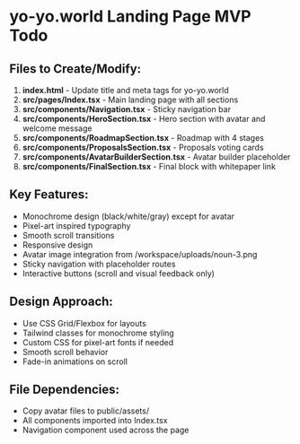 # yo-yo.world Landing Page MVP Todo

## Files to Create/Modify:
1. **index.html** - Update title and meta tags for yo-yo.world
2. **src/pages/Index.tsx** - Main landing page with all sections
3. **src/components/Navigation.tsx** - Sticky navigation bar
4. **src/components/HeroSection.tsx** - Hero section with avatar and welcome message
5. **src/components/RoadmapSection.tsx** - Roadmap with 4 stages
6. **src/components/ProposalsSection.tsx** - Proposals voting cards
7. **src/components/AvatarBuilderSection.tsx** - Avatar builder placeholder
8. **src/components/FinalSection.tsx** - Final block with whitepaper link

## Key Features:
- Monochrome design (black/white/gray) except for avatar
- Pixel-art inspired typography
- Smooth scroll transitions
- Responsive design
- Avatar image integration from /workspace/uploads/noun-3.png
- Sticky navigation with placeholder routes
- Interactive buttons (scroll and visual feedback only)

## Design Approach:
- Use CSS Grid/Flexbox for layouts
- Tailwind classes for monochrome styling
- Custom CSS for pixel-art fonts if needed
- Smooth scroll behavior
- Fade-in animations on scroll

## File Dependencies:
- Copy avatar files to public/assets/
- All components imported into Index.tsx
- Navigation component used across the page